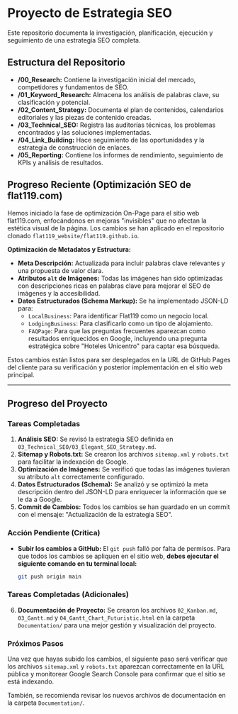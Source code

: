 # Proyecto de Estrategia SEO

Este repositorio documenta la investigación, planificación, ejecución y seguimiento de una estrategia SEO completa.

## Estructura del Repositorio

*   **/00_Research:** Contiene la investigación inicial del mercado, competidores y fundamentos de SEO.
*   **/01_Keyword_Research:** Almacena los análisis de palabras clave, su clasificación y potencial.
*   **/02_Content_Strategy:** Documenta el plan de contenidos, calendarios editoriales y las piezas de contenido creadas.
*   **/03_Technical_SEO:** Registra las auditorías técnicas, los problemas encontrados y las soluciones implementadas.
*   **/04_Link_Building:** Hace seguimiento de las oportunidades y la estrategia de construcción de enlaces.
*   **/05_Reporting:** Contiene los informes de rendimiento, seguimiento de KPIs y análisis de resultados.

## Progreso Reciente (Optimización SEO de flat119.com)

Hemos iniciado la fase de optimización On-Page para el sitio web flat119.com, enfocándonos en mejoras "invisibles" que no afectan la estética visual de la página. Los cambios se han aplicado en el repositorio clonado `flat119_website/flat119.github.io`.

**Optimización de Metadatos y Estructura:**

*   **Meta Descripción:** Actualizada para incluir palabras clave relevantes y una propuesta de valor clara.
*   **Atributos `alt` de Imágenes:** Todas las imágenes han sido optimizadas con descripciones ricas en palabras clave para mejorar el SEO de imágenes y la accesibilidad.
*   **Datos Estructurados (Schema Markup):** Se ha implementado JSON-LD para:
    *   `LocalBusiness`: Para identificar Flat119 como un negocio local.
    *   `LodgingBusiness`: Para clasificarlo como un tipo de alojamiento.
    *   `FAQPage`: Para que las preguntas frecuentes aparezcan como resultados enriquecidos en Google, incluyendo una pregunta estratégica sobre "Hoteles Unicentro" para captar esa búsqueda.

Estos cambios están listos para ser desplegados en la URL de GitHub Pages del cliente para su verificación y posterior implementación en el sitio web principal.

---

## Progreso del Proyecto

### Tareas Completadas

1.  **Análisis SEO:** Se revisó la estrategia SEO definida en `03_Technical_SEO/03_Elegant_SEO_Strategy.md`.
2.  **Sitemap y Robots.txt:** Se crearon los archivos `sitemap.xml` y `robots.txt` para facilitar la indexación de Google.
3.  **Optimización de Imágenes:** Se verificó que todas las imágenes tuvieran su atributo `alt` correctamente configurado.
4.  **Datos Estructurados (Schema):** Se analizó y se optimizó la meta descripción dentro del JSON-LD para enriquecer la información que se le da a Google.
5.  **Commit de Cambios:** Todos los cambios se han guardado en un commit con el mensaje: "Actualización de la estrategia SEO".

### Acción Pendiente (Crítica)

*   **Subir los cambios a GitHub:** El `git push` falló por falta de permisos. Para que todos los cambios se apliquen en el sitio web, **debes ejecutar el siguiente comando en tu terminal local:**

    ```bash
    git push origin main
    ```

### Tareas Completadas (Adicionales)

6.  **Documentación de Proyecto:** Se crearon los archivos `02_Kanban.md`, `03_Gantt.md` y `04_Gantt_Chart_Futuristic.html` en la carpeta `Documentation/` para una mejor gestión y visualización del proyecto.

### Próximos Pasos

Una vez que hayas subido los cambios, el siguiente paso será verificar que los archivos `sitemap.xml` y `robots.txt` aparezcan correctamente en la URL pública y monitorear Google Search Console para confirmar que el sitio se está indexando.

También, se recomienda revisar los nuevos archivos de documentación en la carpeta `Documentation/`.